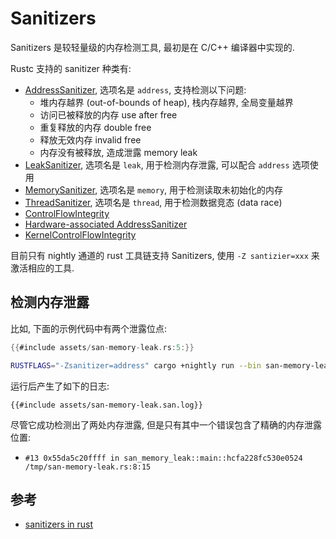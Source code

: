 # Sanitizers

Sanitizers 是较轻量级的内存检测工具, 最初是在 C/C++ 编译器中实现的.

Rustc 支持的 sanitizer 种类有:

- [AddressSanitizer](https://clang.llvm.org/docs/AddressSanitizer.html), 选项名是 `address`, 支持检测以下问题:
    - 堆内存越界 (out-of-bounds of heap), 栈内存越界, 全局变量越界
    - 访问已被释放的内存 use after free
    - 重复释放的内存 double free
    - 释放无效内存 invalid free
    - 内存没有被释放, 造成泄露 memory leak
- [LeakSanitizer](https://clang.llvm.org/docs/LeakSanitizer.html), 选项名是 `leak`, 用于检测内存泄露,
  可以配合 `address` 选项使用
- [MemorySanitizer](https://clang.llvm.org/docs/MemorySanitizer.html), 选项名是 `memory`, 用于检测读取未初始化的内存
- [ThreadSanitizer](https://clang.llvm.org/docs/ThreadSanitizer.html), 选项名是 `thread`, 用于检测数据竞态 (data race)
- [ControlFlowIntegrity](https://clang.llvm.org/docs/ControlFlowIntegrity.html)
- [Hardware-associated AddressSanitizer](https://clang.llvm.org/docs/HardwareAssistedAddressSanitizerDesign.html)
- [KernelControlFlowIntegrity](https://clang.llvm.org/docs/ControlFlowIntegrity.html#fsanitize-kcfi)

目前只有 nightly 通道的 rust 工具链支持 Sanitizers, 使用 `-Z santizier=xxx` 来激活相应的工具.

## 检测内存泄露

比如, 下面的示例代码中有两个泄露位点:

```rust
{{#include assets/san-memory-leak.rs:5:}}
```

```bash
RUSTFLAGS="-Zsanitizer=address" cargo +nightly run --bin san-memory-leak
```

运行后产生了如下的日志:

```text
{{#include assets/san-memory-leak.san.log}}
```

尽管它成功检测出了两处内存泄露, 但是只有其中一个错误包含了精确的内存泄露位置:

- `#13 0x55da5c20ffff in san_memory_leak::main::hcfa228fc530e0524 /tmp/san-memory-leak.rs:8:15`

## 参考

- [sanitizers in rust](https://rustc-dev-guide.rust-lang.org/sanitizers.html)
